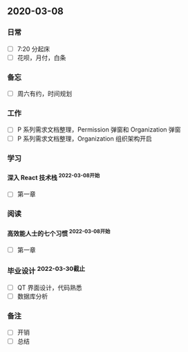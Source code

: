 ## 2020-03-08

### 日常

- [ ] 7:20 分起床
- [ ] 花呗，月付，白条

### 备忘

- [ ] 周六有约，时间规划

### 工作

- [ ] P 系列需求文档整理，Permission 弹窗和 Organization 弹窗
- [ ] P 系列需求文档整理，Organization 组织架构开启

### 学习

#### 深入 React 技术栈 <sup>2022-03-08开始</sup>

- [ ] 第一章

### 阅读

#### 高效能人士的七个习惯 <sup>2022-03-08开始</sup>
- [ ]  第一章

### 毕业设计 <sup>2022-03-30截止</sup>

- [ ] QT 界面设计，代码熟悉
- [ ] 数据库分析

### 备注

- [ ] 开销
- [ ] 总结